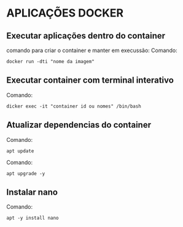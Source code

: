 # APLICAÇÕES DOCKER
## Executar aplicações dentro do container
comando para criar o container e manter em execussão:
Comando:
```
docker run -dti "nome da imagem"
```
## Executar container com terminal interativo
Comando:
```
dicker exec -it "container id ou nomes" /bin/bash
```
## Atualizar dependencias do container
Comando:
```
apt update
```
Comando:
```
apt upgrade -y
```
## Instalar nano
Comando:
```
apt -y install nano
```
